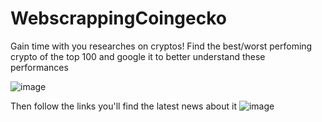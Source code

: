 # WebscrappingCoingecko

Gain time with you researches on cryptos!
Find the best/worst perfoming crypto of the top 100 and google it to better understand these performances

![image](https://user-images.githubusercontent.com/99531687/176699414-5cf0e5c6-1906-418b-916a-68ac10737050.png)

Then follow the links you'll find the latest news about it 
![image](https://user-images.githubusercontent.com/99531687/176699698-8dbbd086-a21c-4ad4-b08c-1feade9d5cf1.png)
